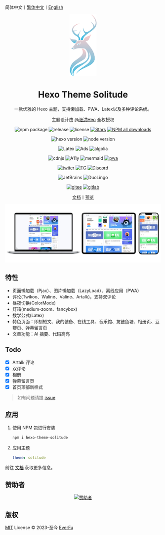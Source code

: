 简体中文丨[繁体中文](README_zh-Hant.md)丨[English](README_en-US.md)

<div align="center">

   <img src=".github/logo.svg" alt="Solitude logo" height="200">

   <h1>Hexo Theme Solitude</h1>

   一款优雅的 Hexo 主题，支持懒加载、PWA、Latex以及多种评论系统。
   
   主题设计由 [@张洪Heo](https://github.com/zhheo) 全权授权

![npm package](https://img.shields.io/npm/v/hexo-theme-solitude?logo=npm)
![release](https://img.shields.io/github/package-json/v/valor-x/hexo-theme-solitude/master?color=%231ab1ad&label=release)
![license](https://img.shields.io/github/license/valor-x/hexo-theme-solitude?color=FF5531)
[![Stars](https://img.shields.io/github/stars/valor-x/hexo-theme-solitude)](https://github.com/valor-x/hexo-theme-solitude/stargazers)
[![NPM all downloads](https://img.shields.io/npm/dy/hexo-theme-solitude?color=white)](https://www.npmjs.com/package/hexo-theme-solitude)

![hexo version](https://img.shields.io/badge/hexo-7.0.0+-blue?logo=hexo&logoColor=white)
![node version](https://img.shields.io/badge/node-14.0.0-white?logo=node.js&logoColor=white)

![Latex](https://img.shields.io/badge/latex-20B2AA?logo=Latex)
![Ads](https://img.shields.io/badge/Google_Ads-black?logo=googleads)
![algolia](https://img.shields.io/badge/algolia-457AFF?logo=algolia)

![cdnjs](https://img.shields.io/badge/cdnjs-orange?logo=Cloudflare&logoColor=white)
![A11y](https://img.shields.io/badge/A11y-green?logo=%C3%8Ele-de-France%20Mobilit%C3%A9s&logoColor=white)
![mermaid](https://img.shields.io/badge/mermaid-ff3670?logo=mermaid&logoColor=white)
[![pwa](https://img.shields.io/badge/pwa-red?logo=pwa)](https://developer.mozilla.org/en-US/docs/Web/Progressive_web_apps)

[![twiter](https://img.shields.io/badge/Twitter-gray?logo=x)](https://twitter.com/efu_oo)
[![TG](https://img.shields.io/badge/Telegram-gray?logo=Telegram&logoColor=white)](https://t.me/solitudePro)
[![Discord](https://img.shields.io/discord/1218118131428495430?label=Discord&logo=Discord&labelColor=white&color=black)](https://discord.gg/Y8VEvVgW)

![JetBrains](https://img.shields.io/badge/jetbrains-support-black?logo=jetbrains)
![DuoLingo](https://img.shields.io/badge/duolingo-support-black?logo=duolingo&logoColor=white)

[![gitee](https://img.shields.io/badge/Gitee-red?logo=gitee)](https://gitee.com/nsjjd_w/hexo-theme-solitude)
[![gitlab](https://img.shields.io/badge/GitLab-blue?logo=gitlab)](https://gitlab.com/efu/hexo-theme-solitude)

[文档](https://solitude.js.org/)丨[预览](https://www.efu.me/)

</div>

![Screenshot](.github/screenshot.webp)

## 特性

- 页面懒加载（Pjax）、图片懒加载（LazyLoad）、离线应用（PWA）
- 评论(Twikoo、Waline、Valine、Artalk)，支持双评论
- 昼夜切换(ColorMode)
- 灯箱(medium-zoom、fancybox)
- 数学公式(Latex)
- 特色页面：即刻短文、我的装备、在线工具、音乐馆、友链鱼塘、相册页、豆瓣页、弹幕留言页
- 文章功能：AI 摘要、代码高亮

## Todo

- [x] Artalk 评论
- [x] 双评论
- [x] 相册
- [x] 弹幕留言页
- [x] 首页顶部新样式 

> 如有问题请提 [issue](https://github.com/valor-x/hexo-theme-solitude/issues)

## 应用

1. 使用 NPM 包进行安装
      ```bash
      npm i hexo-theme-solitude
      ```
2. 应用主题
      ```yaml
      theme: solitude
      ```
   
前往 [文档](https://solitude.js.org/) 获取更多信息。

## 赞助者

<p align="center">
  <a href="https://cdn.jsdelivr.net/gh/efuo/static/sponsors.svg">
    <img src='https://cdn.jsdelivr.net/gh/efuo/static/sponsors.svg' alt="赞助者"/>
  </a>
</p>

## 版权

[MIT](./LICENSE) License &copy; 2023-至今 [EverFu](https://github.com/efuo)
